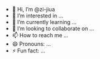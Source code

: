 - 👋 Hi, I’m @zi-jiua
- 👀 I’m interested in ...
- 🌱 I’m currently learning ...
- 💞️ I’m looking to collaborate on ...
- 📫 How to reach me ...
- 😄 Pronouns: ...
- ⚡ Fun fact: ...

<!---
zi-jiua/zi-jiua is a ✨ special ✨ repository because its `README.md` (this file) appears on your GitHub profile.
You can click the Preview link to take a look at your changes.
--->
